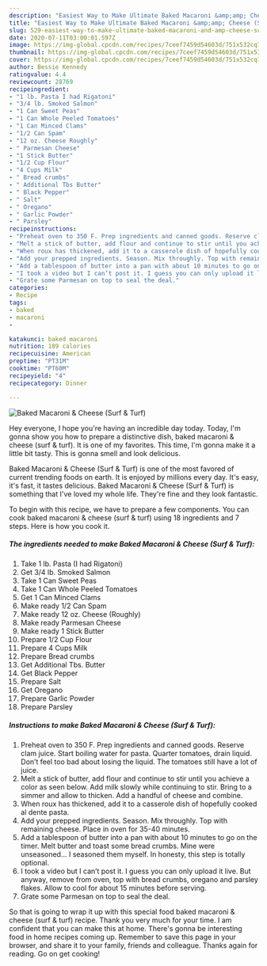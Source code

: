 ```yaml
---
description: "Easiest Way to Make Ultimate Baked Macaroni &amp;amp; Cheese (Surf &amp;amp; Turf)"
title: "Easiest Way to Make Ultimate Baked Macaroni &amp;amp; Cheese (Surf &amp;amp; Turf)"
slug: 529-easiest-way-to-make-ultimate-baked-macaroni-and-amp-cheese-surf-and-amp-turf
date: 2020-07-11T03:00:01.597Z
image: https://img-global.cpcdn.com/recipes/7ceef7459d54603d/751x532cq70/baked-macaroni-cheese-surf-turf-recipe-main-photo.jpg
thumbnail: https://img-global.cpcdn.com/recipes/7ceef7459d54603d/751x532cq70/baked-macaroni-cheese-surf-turf-recipe-main-photo.jpg
cover: https://img-global.cpcdn.com/recipes/7ceef7459d54603d/751x532cq70/baked-macaroni-cheese-surf-turf-recipe-main-photo.jpg
author: Bessie Kennedy
ratingvalue: 4.4
reviewcount: 28769
recipeingredient:
- "1 lb. Pasta I had Rigatoni"
- "3/4 lb. Smoked Salmon"
- "1 Can Sweet Peas"
- "1 Can Whole Peeled Tomatoes"
- "1 Can Minced Clams"
- "1/2 Can Spam"
- "12 oz. Cheese Roughly"
- " Parmesan Cheese"
- "1 Stick Butter"
- "1/2 Cup Flour"
- "4 Cups Milk"
- " Bread crumbs"
- " Additional Tbs Butter"
- " Black Pepper"
- " Salt"
- " Oregano"
- " Garlic Powder"
- " Parsley"
recipeinstructions:
- "Preheat oven to 350 F. Prep ingredients and canned goods. Reserve clam juice. Start boiling water for pasta. Quarter tomatoes, drain liquid. Don’t feel too bad about losing the liquid. The tomatoes still have a lot of juice."
- "Melt a stick of butter, add flour and continue to stir until you achieve a color as seen below. Add milk slowly while continuing to stir. Bring to a simmer and allow to thicken. Add a handful of cheese and combine."
- "When roux has thickened, add it to a casserole dish of hopefully cooked al dente pasta."
- "Add your prepped ingredients. Season. Mix throughly. Top with remaining cheese. Place in oven for 35-40 minutes."
- "Add a tablespoon of butter into a pan with about 10 minutes to go on the timer. Melt butter and toast some bread crumbs. Mine were unseasoned... I seasoned them myself. In honesty, this step is totally optional."
- "I took a video but I can’t post it. I guess you can only upload it live. But anyway, remove from oven, top with bread crumbs, oregano and parsley flakes. Allow to cool for about 15 minutes before serving."
- "Grate some Parmesan on top to seal the deal."
categories:
- Recipe
tags:
- baked
- macaroni
- 

katakunci: baked macaroni  
nutrition: 189 calories
recipecuisine: American
preptime: "PT31M"
cooktime: "PT60M"
recipeyield: "4"
recipecategory: Dinner

---
```



![Baked Macaroni &amp; Cheese (Surf &amp; Turf)](https://img-global.cpcdn.com/recipes/7ceef7459d54603d/751x532cq70/baked-macaroni-cheese-surf-turf-recipe-main-photo.jpg)

Hey everyone, I hope you're having an incredible day today. Today, I'm gonna show you how to prepare a distinctive dish, baked macaroni &amp; cheese (surf &amp; turf). It is one of my favorites. This time, I'm gonna make it a little bit tasty. This is gonna smell and look delicious.



Baked Macaroni &amp; Cheese (Surf &amp; Turf) is one of the most favored of current trending foods on earth. It is enjoyed by millions every day. It's easy, it's fast, it tastes delicious. Baked Macaroni &amp; Cheese (Surf &amp; Turf) is something that I've loved my whole life. They're fine and they look fantastic.


To begin with this recipe, we have to prepare a few components. You can cook baked macaroni &amp; cheese (surf &amp; turf) using 18 ingredients and 7 steps. Here is how you cook it.

<!--inarticleads1-->

##### The ingredients needed to make Baked Macaroni &amp; Cheese (Surf &amp; Turf):

1. Take 1 lb. Pasta (I had Rigatoni)
1. Get 3/4 lb. Smoked Salmon
1. Take 1 Can Sweet Peas
1. Take 1 Can Whole Peeled Tomatoes
1. Get 1 Can Minced Clams
1. Make ready 1/2 Can Spam
1. Make ready 12 oz. Cheese (Roughly)
1. Make ready  Parmesan Cheese
1. Make ready 1 Stick Butter
1. Prepare 1/2 Cup Flour
1. Prepare 4 Cups Milk
1. Prepare  Bread crumbs
1. Get  Additional Tbs. Butter
1. Get  Black Pepper
1. Prepare  Salt
1. Get  Oregano
1. Prepare  Garlic Powder
1. Prepare  Parsley




<!--inarticleads2-->

##### Instructions to make Baked Macaroni &amp; Cheese (Surf &amp; Turf):

1. Preheat oven to 350 F. Prep ingredients and canned goods. Reserve clam juice. Start boiling water for pasta. Quarter tomatoes, drain liquid. Don’t feel too bad about losing the liquid. The tomatoes still have a lot of juice.
1. Melt a stick of butter, add flour and continue to stir until you achieve a color as seen below. Add milk slowly while continuing to stir. Bring to a simmer and allow to thicken. Add a handful of cheese and combine.
1. When roux has thickened, add it to a casserole dish of hopefully cooked al dente pasta.
1. Add your prepped ingredients. Season. Mix throughly. Top with remaining cheese. Place in oven for 35-40 minutes.
1. Add a tablespoon of butter into a pan with about 10 minutes to go on the timer. Melt butter and toast some bread crumbs. Mine were unseasoned... I seasoned them myself. In honesty, this step is totally optional.
1. I took a video but I can’t post it. I guess you can only upload it live. But anyway, remove from oven, top with bread crumbs, oregano and parsley flakes. Allow to cool for about 15 minutes before serving.
1. Grate some Parmesan on top to seal the deal.




So that is going to wrap it up with this special food baked macaroni &amp; cheese (surf &amp; turf) recipe. Thank you very much for your time. I am confident that you can make this at home. There's gonna be interesting food in home recipes coming up. Remember to save this page in your browser, and share it to your family, friends and colleague. Thanks again for reading. Go on get cooking!

